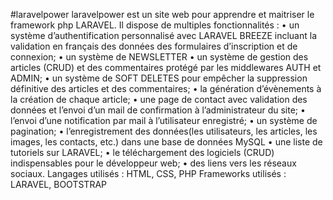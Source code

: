#laravelpower
laravelpower est un site web pour apprendre et maitriser le framework php LARAVEL. Il dispose de multiples fonctionnalités : 
•	un système d’authentification personnalisé avec LARAVEL BREEZE incluant la validation en français des données des formulaires d’inscription et de connexion;
•	un système de NEWSLETTER
•	un système de gestion des articles (CRUD) et des commentaires protégé par les middlewares AUTH et ADMIN;
•	un système de SOFT DELETES pour empêcher la suppression définitive des articles et des commentaires;
•	la génération d’évènements à la création de chaque article;
•	une page de contact avec validation des données et l’envoi d’un mail de confirmation à l’administrateur du site;
•	l’envoi d’une notification par mail à l’utilisateur enregistré;
•	un système de pagination;
•	l’enregistrement des données(les utilisateurs, les articles, les images, les contacts, etc.) dans une base de données MySQL
•	une liste de tutoriels sur LARAVEL;
•	le téléchargement des logiciels (CRUD) indispensables pour le développeur web;
•	des liens vers les réseaux sociaux.
 	Langages utilisés : HTML, CSS, PHP
 	Frameworks utilisés : LARAVEL, BOOTSTRAP
